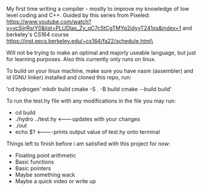 My first time writing a compiler - mostly to improve my knowledge of low level coding and C++.
Guided by this series from Pixeled: https://www.youtube.com/watch?v=vcSijrRsrY0&list=PLUDlas_Zy_qC7c5tCgTMYq2idyyT241qs&index=1
and berkeley's CS164 course https://inst.eecs.berkeley.edu/~cs164/fa22/schedule.html\ 

Will not be trying to make an optimal and majorly useable language, but just for learning purposes. Also this currently only runs on linux. 

To build on your linux machine, make sure you have nasm (assembler) and ld (GNU linker) installed and cloned this repo, run:

'cd hydrogen'
mkdir build
cmake -S . -B build
cmake --build build'

To run the test.hy file with any modifications in the file you may run:

- cd build
- ./hydro ../test.hy <---updates with your changes
- ./out
- echo $? <----prints output value of test.hy onto terminal

Things left to finish before i am satisfied with this project for now:
  - Floating point arithmetic
  - Basic functions
  - Basic pointers 
  - Maybe something wack
  - Maybe a quick video or write up
